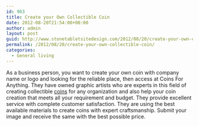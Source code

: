 ```yaml
---
id: 963
title: Create your Own Collectible Coin
date: 2012-08-20T21:54:00+00:00
author: admin
layout: post
guid: http://www.stonetabletsitedesign.com/2012/08/20/create-your-own-collectible-coin/
permalink: /2012/08/20/create-your-own-collectible-coin/
categories:
  - General living
---
```

As a business person, you want to create your own coin with company name or logo and looking for the reliable place, then access at Coins For Anything. They have owned graphic artists who are experts in this field of creating collectible [coins](http://www.coinsforanything.com/) for any organization and also help your coin creation that meets all your requirement and budget. They provide excellent service with complete customer satisfaction. They are using the best available materials to create coins with expert craftsmanship. Submit your image and receive the same with the best possible price.